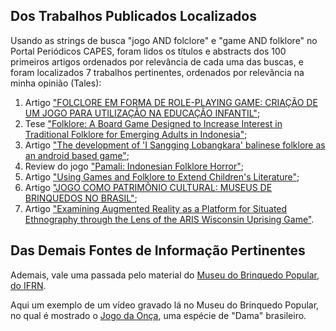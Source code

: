 ## Dos Trabalhos Publicados Localizados
Usando as strings de busca "jogo AND folclore" e "game AND folklore" no Portal Periódicos CAPES, foram lidos os títulos e abstracts dos 100 primeiros artigos ordenados por relevância de cada uma das buscas, e foram localizados 7 trabalhos pertinentes, ordenados por relevância na minha opinião (Tales):

1. Artigo ["FOLCLORE EM FORMA DE ROLE-PLAYING GAME: CRIAÇÃO DE UM JOGO PARA UTILIZAÇÃO NA EDUCAÇÃO INFANTIL"](ArtigoJogoRPGFolcloreBrasileiro.pdf); 
2. Tese ["Folklore: A Board Game Designed to Increase Interest in Traditional Folklore for Emerging Adults in Indonesia"](TeseJogoTabuleiroFolcloreIndonesio.pdf); 
3. Artigo ["The development of 'I Sangging Lobangkara' balinese folklore as an android based game"](ArtigoJogoPintorFolcloreIndonesio.pdf); 
4. Review do jogo ["Pamali: Indonesian Folklore Horror"](ReviewJogoTerrorFolcloreIndonesio.pdf); 
5. Artigo ["Using Games and Folklore to Extend Children's Literature"](ArtigoJogoTabuleiroFolcloreAustraliano.pdf); 
6. Artigo ["JOGO COMO PATRIMÔNIO CULTURAL: MUSEUS DE BRINQUEDOS NO BRASIL"](ArtigoMuseusBrinquedoBrasil.pdf); 
7. Artigo ["Examining Augmented Reality as a Platform for Situated Ethnography through the Lens of the ARIS Wisconsin Uprising Game"](ArtigoJogoARIS.PDF).

## Das Demais Fontes de Informação Pertinentes
Ademais, vale uma passada pelo material do [Museu do Brinquedo Popular, do IFRN](https://portal.ifrn.edu.br/campus/natalcidadealta/extensao/museu-do-brinquedo-popular).

Aqui um exemplo de um vídeo gravado lá no Museu do Brinquedo Popular, no qual é mostrado o [Jogo da Onça](https://www.youtube.com/watch?v=wYbQg5q39zc), uma espécie de "Dama" brasileiro. 


